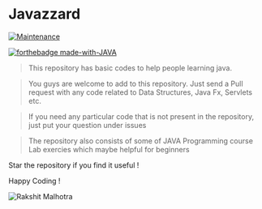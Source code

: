 # Javazzard

[![Maintenance](https://img.shields.io/badge/Maintained%3F-yes-green.svg)](https://GitHub.com/Naereen/StrapDown.js/graphs/commit-activity)

[![forthebadge made-with-JAVA](http://ForTheBadge.com/images/badges/made-with-java.svg)](https://www.java.org/)


> This repository has basic codes to help people learning java.

> You guys are welcome to add to this repository. Just send a Pull request with any code related to Data Structures, Java Fx, Servlets etc. 

> If you need any particular code that is not present in the repository, just put your question under issues

> The repository also consists of some of JAVA Programming course Lab exercies which maybe helpful for beginners

Star the repository if you find it useful !

Happy Coding !


![Rakshit Malhotra](https://img.shields.io/badge/Thank-You-orange.svg?style=for-the-badge)
